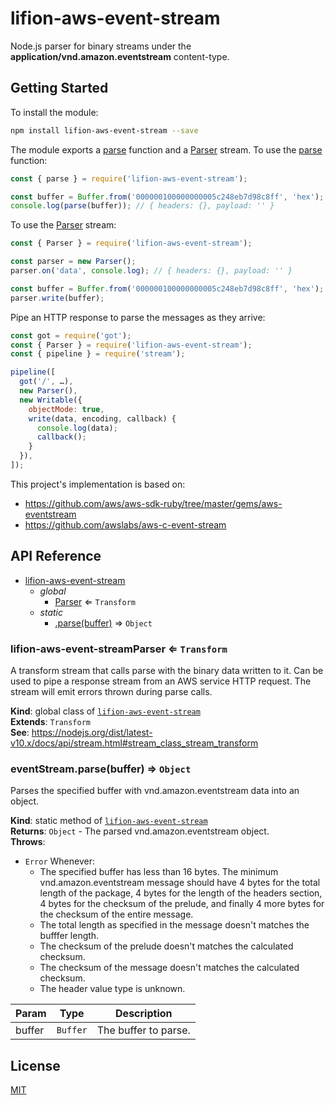 # lifion-aws-event-stream

Node.js parser for binary streams under the **application/vnd.amazon.eventstream** content-type.

## Getting Started

To install the module:

```sh
npm install lifion-aws-event-stream --save
```

The module exports a [parse](#module_lifion-aws-event-stream.parse) function and a [Parser](#module_lifion-aws-event-stream.Parser) stream. To use the [parse](#module_lifion-aws-event-stream.parse) function:

```js
const { parse } = require('lifion-aws-event-stream');

const buffer = Buffer.from('000000100000000005c248eb7d98c8ff', 'hex');
console.log(parse(buffer)); // { headers: {}, payload: '' }
```

To use the [Parser](#module_lifion-aws-event-stream.Parser) stream:

```js
const { Parser } = require('lifion-aws-event-stream');

const parser = new Parser();
parser.on('data', console.log); // { headers: {}, payload: '' }

const buffer = Buffer.from('000000100000000005c248eb7d98c8ff', 'hex');
parser.write(buffer);
```

Pipe an HTTP response to parse the messages as they arrive:

```js
const got = require('got');
const { Parser } = require('lifion-aws-event-stream');
const { pipeline } = require('stream');

pipeline([
  got('/', …),
  new Parser(),
  new Writable({
    objectMode: true,
    write(data, encoding, callback) {
      console.log(data);
      callback();
    }
  }),
]);
```

This project's implementation is based on:

- https://github.com/aws/aws-sdk-ruby/tree/master/gems/aws-eventstream
- https://github.com/awslabs/aws-c-event-stream

## API Reference

- [lifion-aws-event-stream](#module_lifion-aws-event-stream)
  - _global_
    - [Parser](#Parser) ⇐ <code>Transform</code>
  - _static_
    - [.parse(buffer)](#module_lifion-aws-event-stream.parse) ⇒ <code>Object</code>

<a name="Parser"></a>

### lifion-aws-event-streamParser ⇐ <code>Transform</code>

A transform stream that calls parse with the binary data written to it. Can be used to pipe
a response stream from an AWS service HTTP request. The stream will emit errors thrown during
parse calls.

**Kind**: global class of [<code>lifion-aws-event-stream</code>](#module_lifion-aws-event-stream)  
**Extends**: <code>Transform</code>  
**See**: https://nodejs.org/dist/latest-v10.x/docs/api/stream.html#stream_class_stream_transform  
<a name="module_lifion-aws-event-stream.parse"></a>

### eventStream.parse(buffer) ⇒ <code>Object</code>

Parses the specified buffer with vnd.amazon.eventstream data into an object.

**Kind**: static method of [<code>lifion-aws-event-stream</code>](#module_lifion-aws-event-stream)  
**Returns**: <code>Object</code> - The parsed vnd.amazon.eventstream object.  
**Throws**:

- <code>Error</code> Whenever:
  - The specified buffer has less than 16 bytes. The minimum vnd.amazon.eventstream message
    should have 4 bytes for the total length of the package, 4 bytes for the length of the
    headers section, 4 bytes for the checksum of the prelude, and finally 4 more bytes for
    the checksum of the entire message.
  - The total length as specified in the message doesn't matches the bufffer length.
  - The checksum of the prelude doesn't matches the calculated checksum.
  - The checksum of the message doesn't matches the calculated checksum.
  - The header value type is unknown.

| Param  | Type                | Description          |
| ------ | ------------------- | -------------------- |
| buffer | <code>Buffer</code> | The buffer to parse. |

## License

[MIT](./LICENSE)
